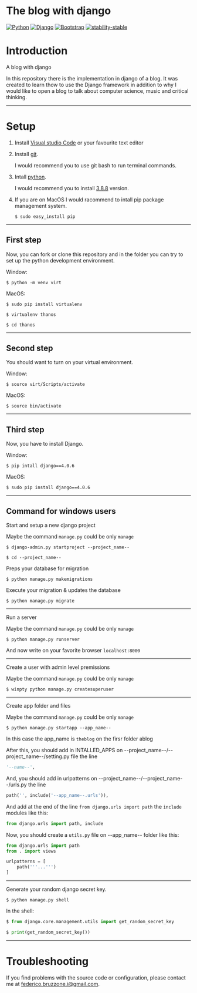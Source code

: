 # The blog with django

[![Python](https://img.shields.io/badge/Python-v3.8.8-green)](https://docs.python.org/3/)
[![Django](https://img.shields.io/badge/Django-v4.0.6-blue)](https://www.djangoproject.com/)
[![Bootstrap](https://img.shields.io/badge/Bootstrap-v4.4-orange)](https://www.djangoproject.com/)
[![stability-stable](https://img.shields.io/badge/stability-stable-green.svg)](https://github.com/emersion/stability-badges#stable)

# Introduction
A blog with django

In this repository there is the implementation in django of a blog. It was created to learn thow to use the Django framework in addition to why I would like to open a blog to talk about computer science, music and critical thinking.

---

# Setup 
1. Install [Visual studio Code](https://visualstudio.microsoft.com) or your favourite text editor

2. Install [git](https://github.com/git-guides/install-git). 

    I would recommend you to use git bash to run terminal commands.

3. Intall [python](https://www.python.org/downloads/). 

    I would recommend you to install [3.8.8](https://www.python.org/downloads/release/python-388/) version.

4. If you are on MacOS I would racommend to intall pip package management system.

    ```
    $ sudo easy_install pip
    ```
---

## First step
Now, you can fork or clone this repository and in the folder you can try to set up the python development environment.

Window:
```
$ python -m venv virt
```

MacOS:
```
$ sudo pip install virtualenv
```
```
$ virtualenv thanos
```
```
$ cd thanos
```
---

## Second step
You should want to turn on your virtual environment.

Window:
```
$ source virt/Scripts/activate
```
MacOS:
```
$ source bin/activate
```

---

## Third step
Now, you have to install Django.

Window:
```
$ pip intall django==4.0.6
```
MacOS:
```
$ sudo pip install django==4.0.6
```

---

## Command for windows users
Start and setup a new django project

Maybe the command `manage.py` could be only `manage`

```
$ django-admin.py startproject --project_name--
```

```
$ cd --project_name--
```

Preps your database for migration

```
$ python manage.py makemigrations
```

Execute your migration & updates the database
```
$ python manage.py migrate
```

---

Run a server

Maybe the command `manage.py` could be only `manage`

```
$ python manage.py runserver
```

And now write on your favorite browser `localhost:8000`

---

Create a user with admin level premissions

Maybe the command `manage.py` could be only `manage`

```
$ winpty python manage.py createsuperuser 
```

---

Create app folder and files

Maybe the command `manage.py` could be only `manage`

```
$ python manage.py startapp --app_name--
```

In this case the app_name is `theblog` on the firsr folder ablog

After this, you should add in INTALLED_APPS on --project_name--/--project_name--/setting.py file the line 
```python
'--name--',
```

And, you should add in urlpatterns on --project_name--/--project_name--/urls.py the line

```python
path('', include('--app_name--.urls')),
```

And add at the end of the line `from django.urls import path` the `include` modules like this: 

```python
from django.urls import path, include
```

Now, you should create a `utils.py` file on --app_name-- folder like this:
```python
from django.urls import path
from . import views

urlpatterns = [
    path('''...''')
]
```

---
Generate your random django secret key.

```
$ python manage.py shell
```

In the shell:

```python
$ from django.core.management.utils import get_random_secret_key
```

```python
$ print(get_random_secret_key())
```

---

# Troubleshooting
If you find problems with the source code or configuration, please contact me at federico.bruzzone.i@gmail.com.


